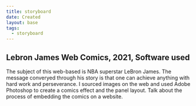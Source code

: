 ```yaml
---
title: storyboard
date: Created
layout: base
tags:
  - storyboard
---
```


<section class="grid-s">
    <article class="card-s">
        <div class="card__content-s">
            <h2 class="card__text-s">Lebron James Web Comics, 2021, Software used</h2>
          <p class="card__text-s">The subject of this web-based is  NBA superstar LeBron James. The message converyed through his story is that one can achieve anything with hard work and perseverance. I sourced images on the web and used Adobe Photoshop to create a comics effect and the panel layout. Talk about the process of embedding the comics on a website. </p>
        </div>
      </article>
      <article class="card-s">
        <div class="card__img-s"><img src="/images/images/15.png" alt=""></div>
      </article>
      <article class="card-s">
        <div class="card__img-s"><img src="/images/images/16.png" alt=""></div>
      </article>
      <article class="card-s">
        <div class="card__img-s"><img src="/images/images/17.png" alt=""></div>
      </article>
 </section>    